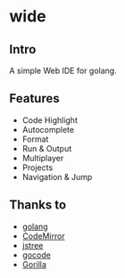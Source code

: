 # wide #

## Intro ##
A simple Web IDE for golang.

## Features ##

* Code Highlight
* Autocomplete
* Format
* Run & Output
* Multiplayer
* Projects
* Navigation & Jump


## Thanks to ##

* [golang](http://golang.org)
* [CodeMirror](https://github.com/marijnh/CodeMirror)
* [jstree](https://github.com/vakata/jstree) 
* [gocode](https://github.com/nsf/gocode)
* [Gorilla](https://github.com/gorilla)
